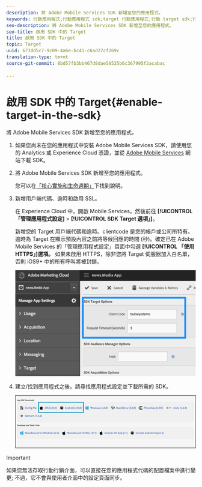 ```yaml
---
description: 將 Adobe Mobile Services SDK 新增至您的應用程式。
keywords: 行動應用程式;行動應用程式 sdk;target 行動應用程式;行動 target sdk;行動應用程式 sdk;在 sdk 中啟用 target
seo-description: 將 Adobe Mobile Services SDK 新增至您的應用程式。
seo-title: 啟用 SDK 中的 Target
title: 啟用 SDK 中的 Target
topic: Target
uuid: 673dd5c7-9c09-4a6e-bc41-c6ad27cf269c
translation-type: tm+mt
source-git-commit: 8bd57fb3bb467d8dae50535b6c367995f2acabac

---
```



# 啟用 SDK 中的 Target{#enable-target-in-the-sdk}

將 Adobe Mobile Services SDK 新增至您的應用程式。

1. 如果您尚未在您的應用程式中安裝 Adobe Mobile Services SDK，請使用您的 Analytics 或 Experience Cloud 憑證，並從 [Adobe Mobile Services](https://mobilemarketing.adobe.com) 網站下載 SDK。

1. 將 Adobe Mobile Services SDK 新增至您的應用程式。

   您可以在[「核心實施和生命週期」](https://marketing.adobe.com/resources/help/en_US/mobile/ios/dev_qs.html)下找到說明。
1. 新增用戶端代碼、逾時和啟用 SSL。

   在 Experience Cloud 中，開啟 Mobile Services，然後前往 **[!UICONTROL 「管理應用程式設定]** &gt; **[!UICONTROL SDK Target 選項」]**。

   新增您的 Target 用戶端代碼和逾時。clientcode 是您的帳戶或公司所特有。逾時為 Target 在顯示預設內容之前將等候回應的時間 (秒)。確定已在 Adobe Mobile Services 的「管理應用程式設定」頁面中勾選 **[!UICONTROL 「使用 HTTPS」]選項。** 如果未啟用 HTTPS，除非您將 Target 伺服器加入白名單，否則 iOS9+ 中的所有呼叫將被封鎖。

   ![](assets/mobile-clientcode.png)

1. 建立/找到應用程式之後，請尋找應用程式設定並下載所需的 SDK。

   ![](assets/download-sdk.png)

>[!IMPORTANT]
>
> 如果您無法存取行動行銷介面，可以直接在您的應用程式代碼的配置檔案中進行變更; 不過，它不會與使用者介面中的設定頁面同步。

